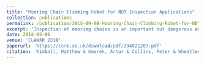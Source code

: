 ```yaml
---
title: "Mooring Chain Climbing Robot for NDT Inspection Applications"
collection: publications
permalink: /publication/2018-09-08-Mooring-Chain-Climbing-Robot-for-NDT-Inspection-Applications 
excerpt: 'Inspection of mooring chains is an important but dangerous and costly procedure covering inspection above and below the waterline. The paper presents initial results from the RIMCAW project which aimed at designing and building an inspection robot able to climb mooring chains and deploy NDT technologies for scanning individual links thereby detecting critical defects. The paper focuses on the design and realisation of the inchworm type novel crawler developed and tested in the TWI Middlesbrough, UK water tank'
date: 2018-09-08
venue: 'CLAWAR 2018'
paperurl: 'https://core.ac.uk/download/pdf/234021207.pdf'
citation: 'Kimball, Matthew & Gmerek, Artur & Collins, Peter & Wheatley, Andrew & Shah, Kiran & Liu, Jianwei & Dissanayake, Mahesh & Caroll, Jessica & Plastropoulos, Angelos & Karfakis, Panagiotis & Sattar, Tariq & Sain, Amit & Virk, Gurvinder. (2018). MOORING CHAIN CLIMBING ROBOT FOR NDT INSPECTION APPLICATIONS. ' 
---
```

